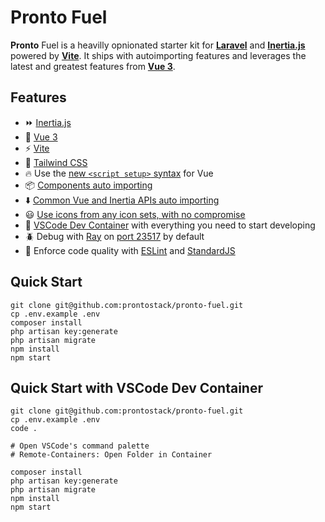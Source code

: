 # **Pronto Fuel**

**Pronto** Fuel is a heavilly opnionated starter kit for [**Laravel**](https://laravel.com/) and [**Inertia.js**](https://inertiajs.com/) powered by [**Vite**](https://vitejs.dev/). It ships with autoimporting features and leverages the latest and greatest features from [**Vue 3**](https://vuejs.org/).

## Features

-   ⏩ [Inertia.js](https://inertiajs.com/)
-   🔰 [Vue 3](https://github.com/vuejs/core)
-   ⚡️ [Vite](https://vitejs.dev/)
-   🎨 [Tailwind CSS](https://tailwindcss.com/)
-   🔥 Use the [new `<script setup>` syntax](https://github.com/vuejs/rfcs/pull/227) for Vue
-   📦 [Components auto importing](https://github.com/antfu/unplugin-vue-components)
-   ⬇️ [Common Vue and Inertia APIs auto importing](https://github.com/antfu/unplugin-auto-import)
-   😃 [Use icons from any icon sets, with no compromise](https://github.com/antfu/unplugin-icons)
-   🐋 [VSCode Dev Container](https://code.visualstudio.com/docs/remote/containers) with everything you need to start developing
-   🪲 Debug with [Ray](https://spatie.be/docs/ray/v1/introduction) on [port 23517](http://localhost:23517/) by default
-   👮 Enforce code quality with [ESLint](https://eslint.org/) and [StandardJS](https://standardjs.com/)

## Quick Start

```
git clone git@github.com:prontostack/pronto-fuel.git
cp .env.example .env
composer install
php artisan key:generate
php artisan migrate
npm install
npm start
```

## Quick Start with VSCode Dev Container

```
git clone git@github.com:prontostack/pronto-fuel.git
cp .env.example .env
code .

# Open VSCode's command palette
# Remote-Containers: Open Folder in Container

composer install
php artisan key:generate
php artisan migrate
npm install
npm start
```
